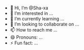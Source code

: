 - 👋 Hi, I’m @Sha-xa
- 👀 I’m interested in ...
- 🌱 I’m currently learning ...
- 💞️ I’m looking to collaborate on ...
- 📫 How to reach me ...
- 😄 Pronouns: ...
- ⚡ Fun fact: ...

<!---
Sha-xa/Sha-xa is a ✨ special ✨ repository because its `README.md` (this file) appears on your GitHub profile.
You can click the Preview link to take a look at your changes.
--->
